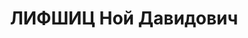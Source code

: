 ---
title: ЛИФШИЦ Ной Давидович
description: "1886 р. н., м. Житомир Волинської губ. Єврей, чл. ВКП(б), освіта початкова,\
  \ пом. нач. штабу, інтендант 1 рангу. Проживав у м. Київ Київської обл. \n  Заарештований\
  \ 15 липня 1937 р. Обвинувачувався за ст. 54-16, 54-8, 54-11 КК УРСР. ВК ВС СРСР\
  \ 25 грудня 1937 р. засуджений до розстрілу з конфіскацією майна і позбавленням\
  \ військового звання. Вирок виконано 26 грудня 1937 р. у м. Київ. \n  Реабілітований\
  \ у 1957 р."
---